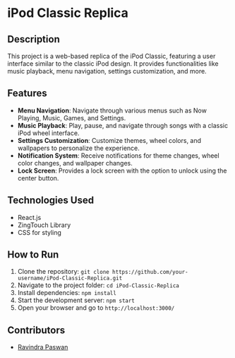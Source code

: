 # iPod Classic Replica

## Description
This project is a web-based replica of the iPod Classic, featuring a user interface similar to the classic iPod design. 
It provides functionalities like music playback, menu navigation, settings customization, and more.

## Features

- **Menu Navigation**: Navigate through various menus such as Now Playing, Music, Games, and Settings.
- **Music Playback**: Play, pause, and navigate through songs with a classic iPod wheel interface.
- **Settings Customization**: Customize themes, wheel colors, and wallpapers to personalize the experience.
- **Notification System**: Receive notifications for theme changes, wheel color changes, and wallpaper changes.
- **Lock Screen**: Provides a lock screen with the option to unlock using the center button.

## Technologies Used

- React.js
- ZingTouch Library
- CSS for styling

## How to Run

1. Clone the repository: `git clone https://github.com/your-username/iPod-Classic-Replica.git`
2. Navigate to the project folder: `cd iPod-Classic-Replica`
3. Install dependencies: `npm install`
4. Start the development server: `npm start`
5. Open your browser and go to `http://localhost:3000/`

## Contributors

- [Ravindra Paswan](https://github.com/ravindrapaswan2762)
